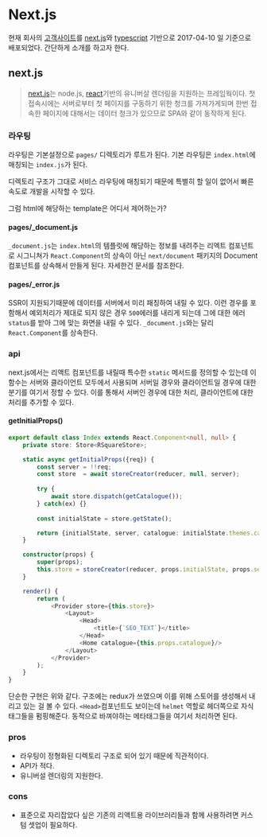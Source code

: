Next.js
===

현재 회사의 [고객사이트][0]를 [next.js][1]와 [typescript][3] 기반으로 2017-04-10 일 기준으로 배포되었다. 간단하게 소개를 하고자 한다.

## next.js

> [next.js][1]는 node.js, [react][2]기반의 유니버살 렌더링을 지원하는 프레임웍이다. 첫 접속시에는 서버로부터 첫 페이지를 구동하기 위한 청크를 가져가게되며 한번 접속한 페이지에 대해서는 데이터 청크가 있으므로 SPA와 같이 동작하게 된다.

### 라우팅
라우팅은 기본설정으로 `pages/` 디렉토리가 루트가 된다. 기본 라우팅은 `index.html`에 매칭되는 `index.js`가 된다.

디렉토리 구조가 그대로 서비스 라우팅에 매칭되기 때문에 특별히 할 일이 없어서 빠른 속도로 개발을 시작할 수 있다.

그럼 html에 해당하는 template은 어디서 제어하는가?

#### pages/_document.js

`_document.js`는 `index.html`의 템플릿에 해당하는 정보를 내려주는 리엑트 컴포넌트로 시그니쳐가 `React.Component`의 상속이 아닌 `next/document` 패키지의 Document 컴포넌트를 상속해서 만들게 된다. 자세한건 문서를 참조한다.

#### pages/_error.js

SSR이 지원되기때문에 데이터를 서버에서 미리 패칭하여 내릴 수 있다. 이런 경우를 포함해서 예외처리가 제대로 되지 않은 경우 `500`에러를 내리게 되는데 그에 대한 에러 `status`를 받아 그에 맞는 화면을 내릴 수 있다. `_document.js`와는 달리 `React.Component`를 상속한다.

### api

next.js에서는 리액트 컴포넌트를 내릴때 특수한 `static` 메서드를 정의할 수 있는데 이 함수는 서버와 클라이언트 모두에서 사용되며 서버일 경우와 클라이언트일 경우에 대한 분기를 여기서 정할 수 있다. 이를 통해서 서버인 경우에 대한 처리, 클라이언트에 대한 처리를 추가할 수 있다.

#### getInitialProps()
```typescript
export default class Index extends React.Component<null, null> {
    private store: Store<RSquareStore>;

    static async getInitialProps({req}) {
        const server = !!req;
        const store  = await storeCreator(reducer, null, server);
		
        try {
            await store.dispatch(getCatalogue());
        } catch(ex) {}
        
        const initialState = store.getState();

        return {initialState, server, catalogue: initialState.themes.catalogue};
    }

    constructor(props) {
        super(props);
        this.store = storeCreator(reducer, props.initialState, props.server);
    }

    render() {
        return (
            <Provider store={this.store}>
                <Layout>
                    <Head>
                        <title>{`SEO_TEXT`}</title>
                    </Head>
                    <Home catalogue={this.props.catalogue}/>
                </Layout>
            </Provider>
        );
    }
}
```

단순한 구현은 위와 같다. 구조에는 redux가 쓰였으며 이를 위해 스토어를 생성해서 내리고 있는 걸 볼 수 있다. `<Head>`컴포넌트도 보이는데 `helmet` 역할로 헤더쪽으로 자식 태그들을 펌핑해준다. 동적으로 바껴야하는 메타태그들을 여기서 처리하면 된다.

### pros
* 라우팅이 정형화된 디렉토리 구조로 되어 있기 때문에 직관적이다.
* API가 적다.
* 유니버설 렌더링의 지원한다.

### cons
* 표준으로 자리잡았다 싶은 기존의 리액트용 라이브러리들과 함께 사용하려면 커스텀 셋업이 필요하다.

###

[0]: https://www.rsquare.co.kr
[1]: https://zeit.co/blog/next2 "next.js"
[2]: https://facebook.github.io/react/ "react.js"
[3]: https://www.typescriptlang.org/ "typescript"